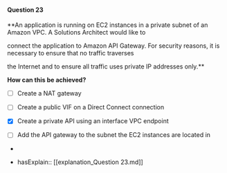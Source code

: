 #### Question  23


**An application is running on EC2 instances in a private subnet of an Amazon VPC. A Solutions Architect would like to

connect the application to Amazon API Gateway. For security reasons, it is necessary to ensure that no traffic traverses

the Internet and to ensure all traffic uses private IP addresses only.**


**How can this be achieved?**


- [ ] Create a NAT gateway


- [ ] Create a public VIF on a Direct Connect connection


- [x] Create a private API using an interface VPC endpoint


- [ ] Add the API gateway to the subnet the EC2 instances are located in


*

- hasExplain:: [[explanation_Question  23.md]]